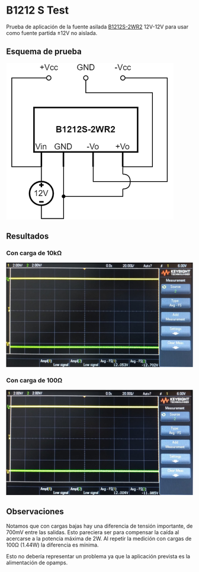 # B1212 S Test
Prueba de aplicación de la fuente asilada [B1212S-2WR2](https://www.micros.com.pl/mediaserver/info-dc%20a0505s-2wr2.pdf) 12V-12V para usar como fuente partida ±12V no aislada.

## Esquema de prueba
![B1212S_test](B1212S_test.drawio.png)

## Resultados
### Con carga de 10kΩ
![B1212S__10k_osc](B1212S_10k_osc.jpeg)

### Con carga de 100Ω
![B1212S__100_osc](B1212S_100_osc.jpeg)

## Observaciones
Notamos que con cargas bajas hay una diferencia de tensión importante, de 700mV entre las salidas. Esto pareciera ser para compensar la caída al acercarse a la potencia máxima de 2W. Al repetir la medición con cargas de 100Ω (1.44W) la diferencia es mínima.

Esto no debería representar un problema ya que la aplicación prevista es la alimentación de opamps.
